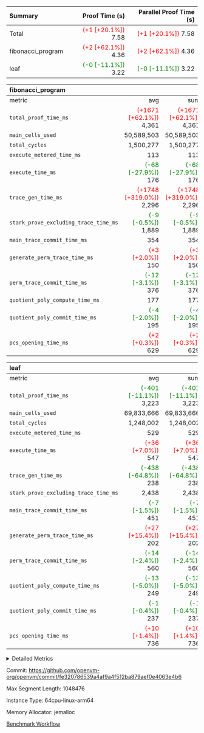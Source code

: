 | Summary | Proof Time (s) | Parallel Proof Time (s) |
|:---|---:|---:|
| Total | <span style='color: red'>(+1 [+20.1%])</span> 7.58 | <span style='color: red'>(+1 [+20.1%])</span> 7.58 |
| fibonacci_program | <span style='color: red'>(+2 [+62.1%])</span> 4.36 | <span style='color: red'>(+2 [+62.1%])</span> 4.36 |
| leaf | <span style='color: green'>(-0 [-11.1%])</span> 3.22 | <span style='color: green'>(-0 [-11.1%])</span> 3.22 |


| fibonacci_program |||||
|:---|---:|---:|---:|---:|
|metric|avg|sum|max|min|
| `total_proof_time_ms ` | <span style='color: red'>(+1671 [+62.1%])</span> 4,361 | <span style='color: red'>(+1671 [+62.1%])</span> 4,361 | <span style='color: red'>(+1671 [+62.1%])</span> 4,361 | <span style='color: red'>(+1671 [+62.1%])</span> 4,361 |
| `main_cells_used     ` |  50,589,503 |  50,589,503 |  50,589,503 |  50,589,503 |
| `total_cycles        ` |  1,500,277 |  1,500,277 |  1,500,277 |  1,500,277 |
| `execute_metered_time_ms` |  113 |  113 |  113 |  113 |
| `execute_time_ms     ` | <span style='color: green'>(-68 [-27.9%])</span> 176 | <span style='color: green'>(-68 [-27.9%])</span> 176 | <span style='color: green'>(-68 [-27.9%])</span> 176 | <span style='color: green'>(-68 [-27.9%])</span> 176 |
| `trace_gen_time_ms   ` | <span style='color: red'>(+1748 [+319.0%])</span> 2,296 | <span style='color: red'>(+1748 [+319.0%])</span> 2,296 | <span style='color: red'>(+1748 [+319.0%])</span> 2,296 | <span style='color: red'>(+1748 [+319.0%])</span> 2,296 |
| `stark_prove_excluding_trace_time_ms` | <span style='color: green'>(-9 [-0.5%])</span> 1,889 | <span style='color: green'>(-9 [-0.5%])</span> 1,889 | <span style='color: green'>(-9 [-0.5%])</span> 1,889 | <span style='color: green'>(-9 [-0.5%])</span> 1,889 |
| `main_trace_commit_time_ms` |  354 |  354 |  354 |  354 |
| `generate_perm_trace_time_ms` | <span style='color: red'>(+3 [+2.0%])</span> 150 | <span style='color: red'>(+3 [+2.0%])</span> 150 | <span style='color: red'>(+3 [+2.0%])</span> 150 | <span style='color: red'>(+3 [+2.0%])</span> 150 |
| `perm_trace_commit_time_ms` | <span style='color: green'>(-12 [-3.1%])</span> 376 | <span style='color: green'>(-12 [-3.1%])</span> 376 | <span style='color: green'>(-12 [-3.1%])</span> 376 | <span style='color: green'>(-12 [-3.1%])</span> 376 |
| `quotient_poly_compute_time_ms` |  177 |  177 |  177 |  177 |
| `quotient_poly_commit_time_ms` | <span style='color: green'>(-4 [-2.0%])</span> 195 | <span style='color: green'>(-4 [-2.0%])</span> 195 | <span style='color: green'>(-4 [-2.0%])</span> 195 | <span style='color: green'>(-4 [-2.0%])</span> 195 |
| `pcs_opening_time_ms ` | <span style='color: red'>(+2 [+0.3%])</span> 629 | <span style='color: red'>(+2 [+0.3%])</span> 629 | <span style='color: red'>(+2 [+0.3%])</span> 629 | <span style='color: red'>(+2 [+0.3%])</span> 629 |

| leaf |||||
|:---|---:|---:|---:|---:|
|metric|avg|sum|max|min|
| `total_proof_time_ms ` | <span style='color: green'>(-401 [-11.1%])</span> 3,223 | <span style='color: green'>(-401 [-11.1%])</span> 3,223 | <span style='color: green'>(-401 [-11.1%])</span> 3,223 | <span style='color: green'>(-401 [-11.1%])</span> 3,223 |
| `main_cells_used     ` |  69,833,666 |  69,833,666 |  69,833,666 |  69,833,666 |
| `total_cycles        ` |  1,248,002 |  1,248,002 |  1,248,002 |  1,248,002 |
| `execute_metered_time_ms` |  529 |  529 |  529 |  529 |
| `execute_time_ms     ` | <span style='color: red'>(+36 [+7.0%])</span> 547 | <span style='color: red'>(+36 [+7.0%])</span> 547 | <span style='color: red'>(+36 [+7.0%])</span> 547 | <span style='color: red'>(+36 [+7.0%])</span> 547 |
| `trace_gen_time_ms   ` | <span style='color: green'>(-438 [-64.8%])</span> 238 | <span style='color: green'>(-438 [-64.8%])</span> 238 | <span style='color: green'>(-438 [-64.8%])</span> 238 | <span style='color: green'>(-438 [-64.8%])</span> 238 |
| `stark_prove_excluding_trace_time_ms` |  2,438 |  2,438 |  2,438 |  2,438 |
| `main_trace_commit_time_ms` | <span style='color: green'>(-7 [-1.5%])</span> 451 | <span style='color: green'>(-7 [-1.5%])</span> 451 | <span style='color: green'>(-7 [-1.5%])</span> 451 | <span style='color: green'>(-7 [-1.5%])</span> 451 |
| `generate_perm_trace_time_ms` | <span style='color: red'>(+27 [+15.4%])</span> 202 | <span style='color: red'>(+27 [+15.4%])</span> 202 | <span style='color: red'>(+27 [+15.4%])</span> 202 | <span style='color: red'>(+27 [+15.4%])</span> 202 |
| `perm_trace_commit_time_ms` | <span style='color: green'>(-14 [-2.4%])</span> 560 | <span style='color: green'>(-14 [-2.4%])</span> 560 | <span style='color: green'>(-14 [-2.4%])</span> 560 | <span style='color: green'>(-14 [-2.4%])</span> 560 |
| `quotient_poly_compute_time_ms` | <span style='color: green'>(-13 [-5.0%])</span> 249 | <span style='color: green'>(-13 [-5.0%])</span> 249 | <span style='color: green'>(-13 [-5.0%])</span> 249 | <span style='color: green'>(-13 [-5.0%])</span> 249 |
| `quotient_poly_commit_time_ms` | <span style='color: green'>(-1 [-0.4%])</span> 237 | <span style='color: green'>(-1 [-0.4%])</span> 237 | <span style='color: green'>(-1 [-0.4%])</span> 237 | <span style='color: green'>(-1 [-0.4%])</span> 237 |
| `pcs_opening_time_ms ` | <span style='color: red'>(+10 [+1.4%])</span> 736 | <span style='color: red'>(+10 [+1.4%])</span> 736 | <span style='color: red'>(+10 [+1.4%])</span> 736 | <span style='color: red'>(+10 [+1.4%])</span> 736 |



<details>
<summary>Detailed Metrics</summary>

| group | num_segments | num_children | keygen_time_ms | fri.log_blowup | execute_metered_time_ms | commit_exe_time_ms |
| --- | --- | --- | --- | --- | --- | --- |
| fibonacci_program | 1 |  | 244 | 1 | 113 | 6 | 
| leaf |  | 1 |  | 1 |  |  | 

| group | air_name | quotient_deg | interactions | constraints |
| --- | --- | --- | --- | --- |
| fibonacci_program | AccessAdapterAir<16> | 2 | 5 | 12 | 
| fibonacci_program | AccessAdapterAir<2> | 2 | 5 | 12 | 
| fibonacci_program | AccessAdapterAir<32> | 2 | 5 | 12 | 
| fibonacci_program | AccessAdapterAir<4> | 2 | 5 | 12 | 
| fibonacci_program | AccessAdapterAir<8> | 2 | 5 | 12 | 
| fibonacci_program | BitwiseOperationLookupAir<8> | 2 | 2 | 4 | 
| fibonacci_program | MemoryMerkleAir<8> | 2 | 4 | 39 | 
| fibonacci_program | PersistentBoundaryAir<8> | 2 | 3 | 7 | 
| fibonacci_program | PhantomAir | 2 | 3 | 5 | 
| fibonacci_program | Poseidon2PeripheryAir<BabyBearParameters>, 1> | 2 | 1 | 286 | 
| fibonacci_program | ProgramAir | 1 | 1 | 4 | 
| fibonacci_program | RangeTupleCheckerAir<2> | 1 | 1 | 4 | 
| fibonacci_program | Rv32HintStoreAir | 2 | 18 | 28 | 
| fibonacci_program | VariableRangeCheckerAir | 1 | 1 | 4 | 
| fibonacci_program | VmAirWrapper<Rv32BaseAluAdapterAir, BaseAluCoreAir<4, 8> | 2 | 20 | 37 | 
| fibonacci_program | VmAirWrapper<Rv32BaseAluAdapterAir, LessThanCoreAir<4, 8> | 2 | 18 | 40 | 
| fibonacci_program | VmAirWrapper<Rv32BaseAluAdapterAir, ShiftCoreAir<4, 8> | 2 | 24 | 91 | 
| fibonacci_program | VmAirWrapper<Rv32BranchAdapterAir, BranchEqualCoreAir<4> | 2 | 11 | 20 | 
| fibonacci_program | VmAirWrapper<Rv32BranchAdapterAir, BranchLessThanCoreAir<4, 8> | 2 | 13 | 35 | 
| fibonacci_program | VmAirWrapper<Rv32CondRdWriteAdapterAir, Rv32JalLuiCoreAir> | 2 | 10 | 18 | 
| fibonacci_program | VmAirWrapper<Rv32JalrAdapterAir, Rv32JalrCoreAir> | 2 | 16 | 20 | 
| fibonacci_program | VmAirWrapper<Rv32LoadStoreAdapterAir, LoadSignExtendCoreAir<4, 8> | 2 | 18 | 33 | 
| fibonacci_program | VmAirWrapper<Rv32LoadStoreAdapterAir, LoadStoreCoreAir<4> | 2 | 17 | 40 | 
| fibonacci_program | VmAirWrapper<Rv32MultAdapterAir, DivRemCoreAir<4, 8> | 2 | 25 | 84 | 
| fibonacci_program | VmAirWrapper<Rv32MultAdapterAir, MulHCoreAir<4, 8> | 2 | 24 | 31 | 
| fibonacci_program | VmAirWrapper<Rv32MultAdapterAir, MultiplicationCoreAir<4, 8> | 2 | 19 | 19 | 
| fibonacci_program | VmAirWrapper<Rv32RdWriteAdapterAir, Rv32AuipcCoreAir> | 2 | 12 | 14 | 
| fibonacci_program | VmConnectorAir | 2 | 5 | 11 | 
| leaf | AccessAdapterAir<2> | 2 | 5 | 12 | 
| leaf | AccessAdapterAir<4> | 2 | 5 | 12 | 
| leaf | AccessAdapterAir<8> | 2 | 5 | 12 | 
| leaf | FriReducedOpeningAir | 2 | 39 | 71 | 
| leaf | JalRangeCheckAir | 2 | 9 | 14 | 
| leaf | NativePoseidon2Air<BabyBearParameters>, 1> | 2 | 136 | 572 | 
| leaf | PhantomAir | 2 | 3 | 5 | 
| leaf | ProgramAir | 1 | 1 | 4 | 
| leaf | VariableRangeCheckerAir | 1 | 1 | 4 | 
| leaf | VmAirWrapper<AluNativeAdapterAir, FieldArithmeticCoreAir> | 2 | 15 | 27 | 
| leaf | VmAirWrapper<BranchNativeAdapterAir, BranchEqualCoreAir<1> | 2 | 11 | 25 | 
| leaf | VmAirWrapper<NativeAdapterAir<2, 0>, PublicValuesCoreAir> | 2 | 11 | 30 | 
| leaf | VmAirWrapper<NativeLoadStoreAdapterAir<1>, NativeLoadStoreCoreAir<1> | 2 | 15 | 20 | 
| leaf | VmAirWrapper<NativeLoadStoreAdapterAir<4>, NativeLoadStoreCoreAir<4> | 2 | 15 | 20 | 
| leaf | VmAirWrapper<NativeVectorizedAdapterAir<4>, FieldExtensionCoreAir> | 2 | 15 | 27 | 
| leaf | VmConnectorAir | 2 | 5 | 11 | 
| leaf | VolatileBoundaryAir | 2 | 7 | 19 | 

| group | air_name | idx | rows | prep_cols | perm_cols | main_cols | cells |
| --- | --- | --- | --- | --- | --- | --- | --- |
| leaf | AccessAdapterAir<2> | 0 | 262,144 |  | 16 | 11 | 7,077,888 | 
| leaf | AccessAdapterAir<4> | 0 | 131,072 |  | 16 | 13 | 3,801,088 | 
| leaf | AccessAdapterAir<8> | 0 | 4,096 |  | 16 | 17 | 135,168 | 
| leaf | FriReducedOpeningAir | 0 | 524,288 |  | 84 | 27 | 58,195,968 | 
| leaf | JalRangeCheckAir | 0 | 65,536 |  | 28 | 12 | 2,621,440 | 
| leaf | NativePoseidon2Air<BabyBearParameters>, 1> | 0 | 65,536 |  | 312 | 398 | 46,530,560 | 
| leaf | PhantomAir | 0 | 32,768 |  | 12 | 6 | 589,824 | 
| leaf | ProgramAir | 0 | 131,072 |  | 8 | 10 | 2,359,296 | 
| leaf | VariableRangeCheckerAir | 0 | 262,144 | 2 | 8 | 1 | 2,359,296 | 
| leaf | VmAirWrapper<AluNativeAdapterAir, FieldArithmeticCoreAir> | 0 | 1,048,576 |  | 36 | 29 | 68,157,440 | 
| leaf | VmAirWrapper<BranchNativeAdapterAir, BranchEqualCoreAir<1> | 0 | 131,072 |  | 28 | 23 | 6,684,672 | 
| leaf | VmAirWrapper<NativeAdapterAir<2, 0>, PublicValuesCoreAir> | 0 | 64 |  | 28 | 27 | 3,520 | 
| leaf | VmAirWrapper<NativeLoadStoreAdapterAir<1>, NativeLoadStoreCoreAir<1> | 0 | 524,288 |  | 40 | 21 | 31,981,568 | 
| leaf | VmAirWrapper<NativeLoadStoreAdapterAir<4>, NativeLoadStoreCoreAir<4> | 0 | 131,072 |  | 40 | 27 | 8,781,824 | 
| leaf | VmAirWrapper<NativeVectorizedAdapterAir<4>, FieldExtensionCoreAir> | 0 | 131,072 |  | 36 | 38 | 9,699,328 | 
| leaf | VmConnectorAir | 0 | 2 | 1 | 16 | 5 | 42 | 
| leaf | VolatileBoundaryAir | 0 | 131,072 |  | 20 | 12 | 4,194,304 | 

| group | air_name | segment | rows | prep_cols | perm_cols | main_cols | cells |
| --- | --- | --- | --- | --- | --- | --- | --- |
| fibonacci_program | AccessAdapterAir<8> | 0 | 128 |  | 16 | 17 | 4,224 | 
| fibonacci_program | BitwiseOperationLookupAir<8> | 0 | 65,536 | 3 | 8 | 2 | 655,360 | 
| fibonacci_program | MemoryMerkleAir<8> | 0 | 512 |  | 16 | 32 | 24,576 | 
| fibonacci_program | PersistentBoundaryAir<8> | 0 | 128 |  | 12 | 20 | 4,096 | 
| fibonacci_program | PhantomAir | 0 | 1 |  | 12 | 6 | 18 | 
| fibonacci_program | Poseidon2PeripheryAir<BabyBearParameters>, 1> | 0 | 256 |  | 8 | 300 | 78,848 | 
| fibonacci_program | ProgramAir | 0 | 8,192 |  | 8 | 10 | 147,456 | 
| fibonacci_program | RangeTupleCheckerAir<2> | 0 | 524,288 | 2 | 8 | 1 | 4,718,592 | 
| fibonacci_program | Rv32HintStoreAir | 0 | 4 |  | 44 | 32 | 304 | 
| fibonacci_program | VariableRangeCheckerAir | 0 | 262,144 | 2 | 8 | 1 | 2,359,296 | 
| fibonacci_program | VmAirWrapper<Rv32BaseAluAdapterAir, BaseAluCoreAir<4, 8> | 0 | 1,048,576 |  | 52 | 36 | 92,274,688 | 
| fibonacci_program | VmAirWrapper<Rv32BaseAluAdapterAir, LessThanCoreAir<4, 8> | 0 | 524,288 |  | 40 | 37 | 40,370,176 | 
| fibonacci_program | VmAirWrapper<Rv32BranchAdapterAir, BranchEqualCoreAir<4> | 0 | 262,144 |  | 28 | 26 | 14,155,776 | 
| fibonacci_program | VmAirWrapper<Rv32BranchAdapterAir, BranchLessThanCoreAir<4, 8> | 0 | 8 |  | 32 | 32 | 512 | 
| fibonacci_program | VmAirWrapper<Rv32CondRdWriteAdapterAir, Rv32JalLuiCoreAir> | 0 | 131,072 |  | 28 | 18 | 6,029,312 | 
| fibonacci_program | VmAirWrapper<Rv32JalrAdapterAir, Rv32JalrCoreAir> | 0 | 32 |  | 36 | 28 | 2,048 | 
| fibonacci_program | VmAirWrapper<Rv32LoadStoreAdapterAir, LoadStoreCoreAir<4> | 0 | 128 |  | 52 | 41 | 11,904 | 
| fibonacci_program | VmAirWrapper<Rv32RdWriteAdapterAir, Rv32AuipcCoreAir> | 0 | 16 |  | 28 | 20 | 768 | 
| fibonacci_program | VmConnectorAir | 0 | 2 | 1 | 16 | 5 | 42 | 

| group | idx | trace_gen_time_ms | total_proof_time_ms | total_cycles | total_cells | stark_prove_excluding_trace_time_ms | quotient_poly_compute_time_ms | quotient_poly_commit_time_ms | perm_trace_commit_time_ms | pcs_opening_time_ms | main_trace_commit_time_ms | main_cells_used | generate_perm_trace_time_ms | execute_time_ms | execute_metered_time_ms |
| --- | --- | --- | --- | --- | --- | --- | --- | --- | --- | --- | --- | --- | --- | --- | --- |
| leaf | 0 | 238 | 3,223 | 1,248,002 | 253,173,226 | 2,438 | 249 | 237 | 560 | 736 | 451 | 69,833,666 | 202 | 547 | 529 | 

| group | idx | trace_height_constraint | weighted_sum | threshold |
| --- | --- | --- | --- | --- |
| leaf | 0 | 0 | 5,439,620 | 2,013,265,921 | 
| leaf | 0 | 1 | 26,751,232 | 2,013,265,921 | 
| leaf | 0 | 2 | 2,719,810 | 2,013,265,921 | 
| leaf | 0 | 3 | 26,878,212 | 2,013,265,921 | 
| leaf | 0 | 4 | 131,072 | 2,013,265,921 | 
| leaf | 0 | 5 | 62,313,162 | 2,013,265,921 | 

| group | segment | trace_gen_time_ms | total_proof_time_ms | total_cycles | total_cells | stark_prove_excluding_trace_time_ms | quotient_poly_compute_time_ms | quotient_poly_commit_time_ms | perm_trace_commit_time_ms | pcs_opening_time_ms | main_trace_commit_time_ms | main_cells_used | generate_perm_trace_time_ms | execute_time_ms |
| --- | --- | --- | --- | --- | --- | --- | --- | --- | --- | --- | --- | --- | --- | --- |
| fibonacci_program | 0 | 2,296 | 4,361 | 1,500,277 | 160,837,996 | 1,889 | 177 | 195 | 376 | 629 | 354 | 50,589,503 | 150 | 176 | 

| group | segment | trace_height_constraint | weighted_sum | threshold |
| --- | --- | --- | --- | --- |
| fibonacci_program | 0 | 0 | 3,932,542 | 2,013,265,921 | 
| fibonacci_program | 0 | 1 | 10,749,400 | 2,013,265,921 | 
| fibonacci_program | 0 | 2 | 1,966,271 | 2,013,265,921 | 
| fibonacci_program | 0 | 3 | 10,749,532 | 2,013,265,921 | 
| fibonacci_program | 0 | 4 | 1,664 | 2,013,265,921 | 
| fibonacci_program | 0 | 5 | 640 | 2,013,265,921 | 
| fibonacci_program | 0 | 6 | 7,209,100 | 2,013,265,921 | 
| fibonacci_program | 0 | 7 |  | 2,013,265,921 | 
| fibonacci_program | 0 | 8 | 35,535,101 | 2,013,265,921 | 

</details>


Commit: https://github.com/openvm-org/openvm/commit/fe320786539a4af9a4f512ba879aef0e4063e4b6

Max Segment Length: 1048476

Instance Type: 64cpu-linux-arm64

Memory Allocator: jemalloc

[Benchmark Workflow](https://github.com/openvm-org/openvm/actions/runs/15741395256)
